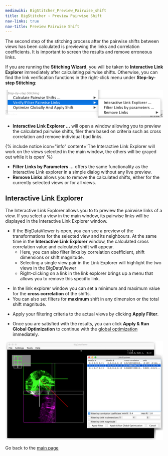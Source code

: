 ```yaml
---
mediawiki: BigStitcher_Preview_Pairwise_shift
title: BigStitcher › Preview Pairwise Shift
nav-links: true
nav-title: Preview Pairwise Shift
---
```


The second step of the stitching process after the pairwise shifts between views has been calculated is previewing the links and correlation coefficients. It is important to screen the results and remove erroneous links.

If you are running the **Stitching Wizard**, you will be taken to **Interactive Link Explorer** immediately after calculating pairwise shifts. Otherwise, you can find the link verification functions in the right-click menu under **Step-by-step Stitching**:

<img src="/media/plugins/bigstitcher/bigstitcher-stitch-4-0.png" width="600"/>

-   **Interactive Link Explorer ...** will open a window allowing you to preview the calculated pairwise shifts, filer them based on criteria such as cross correlation and remove individual bad links.

{% include notice icon="info" content='The Interactive Link Explorer will work on the views selected in the main window, the others will be grayed out while it is open' %}

-   **Filter Links by Parameters ...** offers the same functionality as the Interactive Link explorer in a simple dialog without any live preview.
-   **Remove Links** allows you to remove the calculated shifts, either for the currently selected views or for all views.

## Interactive Link Explorer

The Interactive Link Explorer allows you to to preview the pairwise links of a view. If you select a view in the main window, its pairwise links will be displayed in the Interactive Link Explorer window.

-   If the BigDataViewer is open, you can see a preview of the transformations for the selected view and its neighbours. At the same time in the **Interactive Link Explorer** window, the calculated cross correlation value and calculated shift will appear.
    -   Here, you can also filter links by correlation coefficient, shift dimensions or shift magnitude.
    -   Selecting a single view pair in the Link Explorer will highlight the two views in the BigDataViewer
    -   Right-clicking on a link in the link explorer brings up a menu that allows you to remove this specific link.

<!-- -->

-   In the link explorer window you can set a minimum and maximum value for the **cross correlation** of the shifts.
-   You can also set filters for **maximum** shift in any dimension or the total shift magnitude.

<!-- -->

-   Apply your filtering criteria to the actual views by clicking **Apply Filter**.

<!-- -->

-   Once you are satisfied with the results, you can click **Apply & Run Global Optimization** to continue with the [global optimization](/plugins/bigstitcher/global-optimization) immediately.

<img src="/media/plugins/bigstitcher/bigstitcher-stitch-4-1.png" width="1000"/>

Go back to the [main page](/plugins/bigstitcher#documentation)
